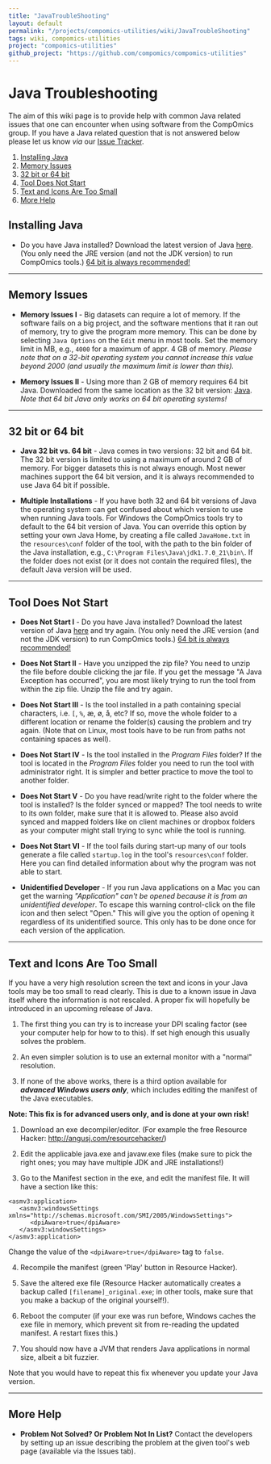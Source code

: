 ```yaml
---
title: "JavaTroubleShooting"
layout: default
permalink: "/projects/compomics-utilities/wiki/JavaTroubleShooting"
tags: wiki, compomics-utilities
project: "compomics-utilities"
github_project: "https://github.com/compomics/compomics-utilities"
---
```


# Java Troubleshooting #

The aim of this wiki page is to provide help with common Java related issues that one can encounter when using software from the CompOmics group. If you have a Java related question that is not answered below please let us know _via_ our [Issue Tracker](https://github.com/compomics/compomics-utilities/issues).

1. [Installing Java](#installing-java)
2. [Memory Issues](#memory-issues)
3. [32 bit or 64 bit](#32-bit-or-64-bit)
4. [Tool Does Not Start](#tool-does-not-start)
5. [Text and Icons Are Too Small](#text-and-icons-are-too-small)
6. [More Help](#more-help)

## Installing Java ##

  * Do you have Java installed? Download the latest version of Java  [here](http://java.sun.com/javase/downloads/index.jsp). (You only need the JRE version (and not the JDK version) to run CompOmics tools.) [64 bit is always recommended!](#32-bit-vs-64-bit)

---

## Memory Issues ##

  * **Memory Issues I** - Big datasets can require a lot of memory. If the software fails on a big project, and the software mentions that it ran out of memory, try to give the program more memory. This can be done by selecting `Java Options` on the `Edit` menu in most tools. Set the memory limit in MB, e.g., `4000` for a maximum of appr. 4 GB of memory. _Please note that on a 32-bit operating system you cannot increase this value beyond 2000 (and usually the maximum limit is lower than this)._

  * **Memory Issues II** - Using more than 2 GB of memory requires 64 bit Java. Downloaded from the same location as the 32 bit version: [Java](http://java.sun.com/javase/downloads/index.jsp). _Note that 64 bit Java only works on 64 bit operating systems!_

---

## 32 bit or 64 bit ##

  * **Java 32 bit vs. 64 bit** - Java comes in two versions: 32 bit and 64 bit. The 32 bit version is limited to using a maximum of around 2 GB of memory. For bigger datasets this is not always enough. Most newer machines support the 64 bit version, and it is always recommended to use Java 64 bit if possible.

  * **Multiple Installations** - If you have both 32 and 64 bit versions of Java the operating system can get confused about which version to use when running Java tools. For Windows the CompOmics tools try to default to the 64 bit version of Java. You can override this option by setting your own Java Home, by creating a file called `JavaHome.txt` in the `resources\conf` folder of the tool, with the path to the bin folder of the Java installation, e.g., `C:\Program Files\Java\jdk1.7.0_21\bin\`. If the folder does not exist (or it does not contain the required files), the default Java version will be used.

---

## Tool Does Not Start ##

  * **Does Not Start I** - Do you have Java installed? Download the latest version of Java  [here](http://java.sun.com/javase/downloads/index.jsp) and try again. (You only need the JRE version (and not the JDK version) to run CompOmics tools.) [64 bit is always recommended!](#32-bit-vs-64-bit)

  * **Does Not Start II** - Have you unzipped the zip file? You need to unzip the file before double clicking the jar file. If you get the message "A Java Exception has occurred", you are most likely trying to run the tool from within the zip file. Unzip the file and try again.

  * **Does Not Start III** - Is the tool installed in a path containing special characters, i.e. `[`, `%`, æ, ø, å, etc? If so, move the whole folder to a different location or rename the folder(s) causing the problem and try again. (Note that on Linux, most tools have to be run from paths not containing spaces as well).

  * **Does Not Start IV** - Is the tool installed in the _Program Files_ folder? If the tool is located in the _Program Files_ folder you need to run the tool with administrator right. It is simpler and better practice to move the tool to another folder.

  * **Does Not Start V** - Do you have read/write right to the folder where the tool is installed? Is the folder synced or mapped? The tool needs to write to its own folder, make sure that it is allowed to. Please also avoid synced and mapped folders like on client machines or dropbox folders as your computer might stall trying to sync while the tool is running.

  * **Does Not Start VI** - If the tool fails during start-up many of our tools generate a file called `startup.log` in the tool's `resources\conf` folder. Here you can find detailed information about why the program was not able to start.

  * **Unidentified Developer** - If you run Java applications on a Mac you can get the warning _"Application" can't be opened because it is from an unidentified developer_. To escape this warning control-click on the file icon and then select "Open." This will give you the option of opening it regardless of its unidentified source. This only has to be done once for each version of the application.

---

## Text and Icons Are Too Small ##

If you have a very high resolution screen the text and icons in your Java tools may be too small to read clearly. This is due to a known issue in Java itself where the information is not rescaled. A proper fix will hopefully be introduced in an upcoming release of Java.

1) The first thing you can try is to increase your DPI scaling factor (see your computer help for how to to this). If set high enough this usually solves the problem.

2) An even simpler solution is to use an external monitor with a "normal" resolution.

3) If none of the above works, there is a third option available for **_advanced Windows users only_**, which includes editing the manifest of the Java executables. 

**Note: This fix is for advanced users only, and is done at your own risk!**

1) Download an exe decompiler/editor. (For example the free Resource Hacker: http://angusj.com/resourcehacker/)

2) Edit the applicable java.exe and javaw.exe files (make sure to pick the right ones; you may have multiple JDK and JRE installations!)

3) Go to the Manifest section in the exe, and edit the manifest file. It will have a section like this:

```
<asmv3:application>
   <asmv3:windowsSettings xmlns="http://schemas.microsoft.com/SMI/2005/WindowsSettings">
      <dpiAware>true</dpiAware>
   </asmv3:windowsSettings>
</asmv3:application>
```

Change the value of the `<dpiAware>true</dpiAware>` tag to `false`.

4) Recompile the manifest (green 'Play' button in Resource Hacker).

5) Save the altered exe file (Resource Hacker automatically creates a backup called `[filename]_original.exe`; in other tools, make sure that you make a backup of the original yourself!).

6) Reboot the computer (if your exe was run before, Windows caches the exe file in memory, which prevent sit from re-reading the updated manifest. A restart fixes this.)

7) You should now have a JVM that renders Java applications in normal size, albeit a bit fuzzier.

Note that you would have to repeat this fix whenever you update your Java version.

---

## More Help ##

  * **Problem Not Solved? Or Problem Not In List?** Contact the developers by setting up an issue describing the problem at the given tool's web page (available via the Issues tab).